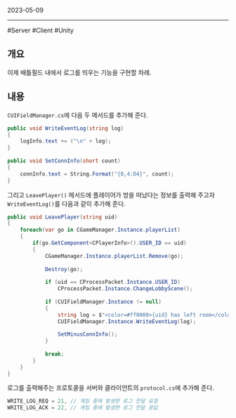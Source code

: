 

2023-05-09

----
#Server #Client #Unity 

## 개요
이제 배틀필드 내에서 로그를 띄우는 기능을 구현할 차례.

## 내용
`CUIFieldManager.cs`에 다음 두 메서드를 추가해 준다.
```C#
public void WriteEventLog(string log)  
{  
	logInfo.text += ("\n" + log);  
}  
  
public void SetConnInfo(short count)  
{  
	connInfo.text = String.Format("{0,4:D4}", count);  
}
```

그리고 `LeavePlayer()` 메서드에 플레이어가 방을 떠났다는 정보를 출력해 주고자 `WriteEventLog()`를 다음과 같이 추가해 준다.
```C#
public void LeavePlayer(string uid)  
{  
	foreach(var go in CGameManager.Instance.playerList)  
	{  
		if(go.GetComponent<CPlayerInfo>().USER_ID == uid)  
		{  
			CGameManager.Instance.playerList.Remove(go);  
			  
			Destroy(go);  
			  
			if (uid == CProcessPacket.Instance.USER_ID)  
				CProcessPacket.Instance.ChangeLobbyScene();  
			  
			if (CUIFieldManager.Instance != null)  
			{  
				string log = $"<color=#ff0000>{uid} has left room</color>";  
				CUIFieldManager.Instance.WriteEventLog(log);  
				  
				SetMinusConnInfo();  
			}  
			  
			break;  
		}  
	}  
}
```

로그를 출력해주는 프로토콜을 서버와 클라이언트의 `protocol.cs`에 추가해 준다.
```C#
WRITE_LOG_REQ = 21, // 게임 중에 발생한 로그 전달 요청  
WRITE_LOG_ACK = 22, // 게임 중에 발생한 로그 전달 응답
```

